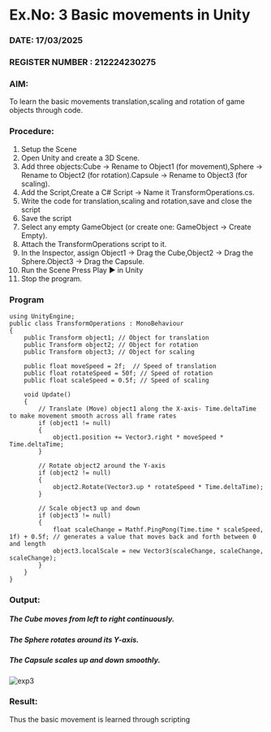 # Ex.No: 3  Basic movements in Unity 
### DATE: 17/03/2025                                                                        
### REGISTER NUMBER : 212224230275
### AIM: 
 To learn the basic movements translation,scaling and rotation of game objects through code.
### Procedure:
1. Setup the Scene
2. Open Unity and create a 3D Scene.
3. Add three objects:Cube → Rename to Object1 (for movement),Sphere → Rename to Object2 (for rotation).Capsule → Rename to Object3 (for scaling).
4. Add the Script,Create a C# Script → Name it TransformOperations.cs.
5. Write the code for translation,scaling and rotation,save and close the script
6. Save the script
7. Select any empty GameObject (or create one: GameObject → Create Empty).
8. Attach the TransformOperations script to it.
9. In the Inspector, assign Object1 → Drag the Cube,Object2 → Drag the Sphere.Object3 → Drag the Capsule.
10. Run the Scene Press Play ▶️ in Unity
11. Stop the program.
### Program 
```
using UnityEngine;
public class TransformOperations : MonoBehaviour
{
    public Transform object1; // Object for translation
    public Transform object2; // Object for rotation
    public Transform object3; // Object for scaling

    public float moveSpeed = 2f;  // Speed of translation
    public float rotateSpeed = 50f; // Speed of rotation
    public float scaleSpeed = 0.5f; // Speed of scaling

    void Update()
    {
        // Translate (Move) object1 along the X-axis- Time.deltaTime to make movement smooth across all frame rates
        if (object1 != null)
        {
            object1.position += Vector3.right * moveSpeed * Time.deltaTime;
        }

        // Rotate object2 around the Y-axis
        if (object2 != null)
        {
            object2.Rotate(Vector3.up * rotateSpeed * Time.deltaTime);
        }

        // Scale object3 up and down
        if (object3 != null)
        {
            float scaleChange = Mathf.PingPong(Time.time * scaleSpeed, 1f) + 0.5f; // generates a value that moves back and forth between 0 and length
            object3.localScale = new Vector3(scaleChange, scaleChange, scaleChange);
        }
    }
}
```
### Output:

##### The Cube moves from left to right continuously.
##### The Sphere rotates around its Y-axis.
##### The Capsule scales up and down smoothly.

![exp3](https://github.com/user-attachments/assets/08e40cb2-151f-4fe8-a96f-c698ca88ec85)







### Result:
Thus the basic movement is learned through scripting


